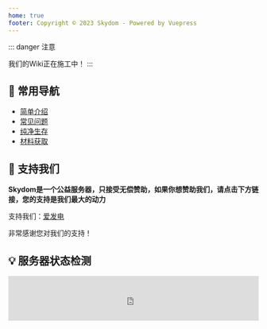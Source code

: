 ```yaml
---
home: true
footer: Copyright © 2023 Skydom - Powered by Vuepress
---
```


::: danger 注意
<!-- 我们的 WIKI 正在完善中...... -->
我们的Wiki正在施工中！
:::

## 🧭 常用导航
- [简单介绍](guide/introduction.html)
- [常见问题](guide/faq.html)
- [纯净生存](guide/survival.html)
- [材料获取](guide/material.html)

## 💖 支持我们

**Skydom是一个公益服务器，只接受无偿赞助，如果你想赞助我们，请点击下方链接，您的支持是我们最大的动力**

支持我们：[爱发电](https://afdian.net/@Skydom)

非常感谢您对我们的支持！



## 💡 服务器状态检测

<html>
<center>
<iframe style="width:728px;height:90px;max-width:100%;border:none;display:block;margin:auto" src="https://zh-cn.namemc.com/server/play.skydom.org/embed"></iframe>
</center>
</html>